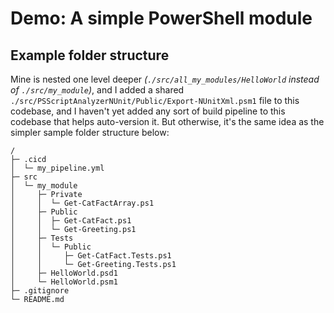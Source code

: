 # Demo:  A simple PowerShell module

## Example folder structure

Mine is nested one level deeper _(`./src/all_my_modules/HelloWorld` instead of `./src/my_module`)_, and I added a shared `./src/PSScriptAnalyzerNUnit/Public/Export-NUnitXml.psm1` file to this codebase, and I haven't yet added any sort of build pipeline to this codebase that helps auto-version it.  But otherwise, it's the same idea as the simpler sample folder structure below:

```
/
├─ .cicd
│  └─ my_pipeline.yml
├─ src
│  └─ my_module
│     ├─ Private
│     │  └─ Get-CatFactArray.ps1
│     ├─ Public
│     │  ├─ Get-CatFact.ps1
│     │  └─ Get-Greeting.ps1
│     ├─ Tests
│     │  └─ Public
│     │     ├─ Get-CatFact.Tests.ps1
│     │     └─ Get-Greeting.Tests.ps1
│     ├─ HelloWorld.psd1
│     └─ HelloWorld.psm1
├─ .gitignore
└─ README.md
```

